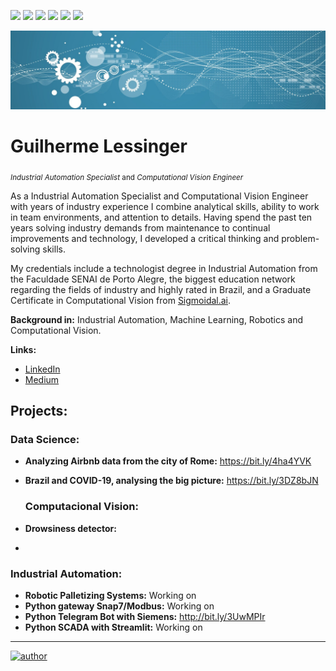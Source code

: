 [![](https://img.shields.io/badge/python-3.7+-blue.svg)](https://www.python.org/downloads/release/python-365/) ![](https://img.shields.io/badge/TiaPortal-14/15/17/20-blue) ![](https://img.shields.io/badge/OpenCV-4.0+-blue) ![](https://img.shields.io/badge/PLC-Siemens/Omron/Delta-blue) ![](https://img.shields.io/badge/IndustrialRobots-KUKA/FANUC/NACHI/ABB-blue) ![](https://img.shields.io/badge/Python-Snap7/Modbus-blue)
<p align="center">
  <img src="1681754598548.jpeg" >
</p>

# Guilherme Lessinger
<sub>*Industrial Automation Specialist* and *Computational Vision Engineer*</sub>

As a Industrial Automation Specialist and Computational Vision Engineer with years of industry experience I combine analytical skills, ability to work in team environments, and attention to details. Having spend the past ten years solving industry demands from maintenance to continual improvements and technology, I developed a critical thinking and problem-solving skills.

My credentials include a technologist degree in Industrial Automation from the Faculdade SENAI de Porto Alegre, the biggest education network regarding the fields of industry and highly rated in Brazil, and a Graduate Certificate in Computational Vision from [Sigmoidal.ai](https://sigmoidal.ai).

**Background in:** Industrial Automation, Machine Learning, Robotics and Computational Vision.

**Links:**

* [LinkedIn](https://www.linkedin.com/in/guilherme-lessinger/)
* [Medium](https://www.medium.com)

## Projects:

### Data Science: 
* **Analyzing Airbnb data from the city of Rome:** https://bit.ly/4ha4YVK 
* **Brazil and COVID-19, analysing the big picture:** https://bit.ly/3DZ8bJN

  ### Computacional Vision: 
* **Drowsiness detector:**  
* 

### Industrial Automation:
* **Robotic Palletizing Systems:** Working on
* **Python gateway Snap7/Modbus:** Working on
* **Python Telegram Bot with Siemens:** http://bit.ly/3UwMPIr
* **Python SCADA with Streamlit:** Working on


---



[![author](https://img.shields.io/badge/author-lessinger-green)](https://www.linkedin.com/in/guilherme-lessinger/) 
